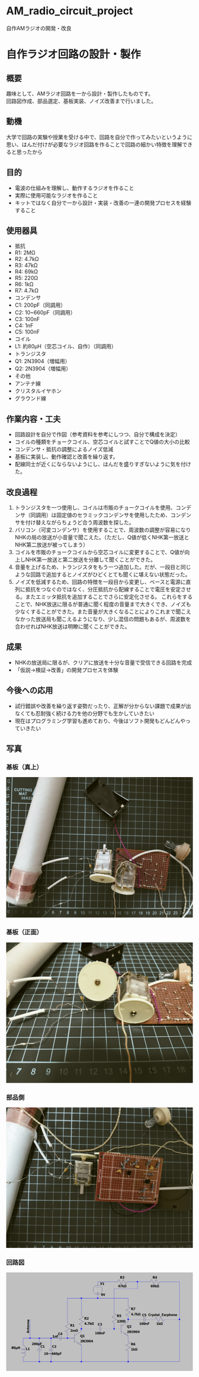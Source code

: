 # AM_radio_circuit_project
自作AMラジオの開発・改良

# 自作ラジオ回路の設計・製作

## 概要
趣味として、AMラジオ回路を一から設計・製作したものです。  
回路図作成、部品選定、基板実装、ノイズ改善まで行いました。

## 動機
大学で回路の実験や授業を受ける中で、回路を自分で作ってみたいというように思い、はんだ付けが必要なラジオ回路を作ることで回路の細かい特徴を理解できると思ったから

## 目的
- 電波の仕組みを理解し、動作するラジオを作ること
- 実際に使用可能なラジオを作ること
- キットではなく自分で一から設計・実装・改善の一連の開発プロセスを経験すること

## 使用器具
- 抵抗
 - R1: 2MΩ
 - R2: 4.7kΩ
 - R3: 47kΩ
 - R4: 69kΩ
 - R5: 220Ω
 - R6: 1kΩ
 - R7: 4.7kΩ
- コンデンサ
 - C1: 200pF（同調用）
 - C2: 10~660pF（同調用）
 - C3: 100nF
 - C4: 1nF
 - C5: 100nF
- コイル
 - L1: 約80µH（空芯コイル、自作）（同調用）
- トランジスタ
 - Q1: 2N3904（増幅用）
 - Q2: 2N3904（増幅用）
- その他
 - アンテナ線
 - クリスタルイヤホン
 - グラウンド線

## 作業内容・工夫
- 回路設計を自分で作図（参考資料を参考にしつつ、自分で構成を決定）
- コイルの種類をチョークコイル、空芯コイルと試すことでQ値の大小の比較
- コンデンサ・抵抗の調整によるノイズ低減
- 基板に実装し、動作確認と改善を繰り返す。
- 配線同士が近くにならないようにし、はんだを盛りすぎないように気を付けた。

## 改良過程
1. トランジスタを一つ使用し、コイルは市販のチョークコイルを使用、コンデンサ（同調用）は固定値のセラミックコンデンサを使用したため、コンデンサを付け替えながらちょうど合う周波数を探した。
2. バリコン（可変コンデンサ）を使用することで、周波数の調整が容易になりNHKの局の放送が小音量で聞こえた。（ただし、Q値が低くNHK第一放送とNHK第二放送が被ってしまう）
3. コイルを市販のチョークコイルから空芯コイルに変更することで、Q値が向上しNHK第一放送と第二放送を分離して聞くことができた。
4. 音量を上げるため、トランジスタをもう一つ追加した。だが、一段目と同じような回路で追加するとノイズがひどくとても聞くに堪えない状態だった。
5. ノイズを低減するため、回路の特徴を一段目から変更し、ベースと電源に直列に抵抗をつなぐのではなく、分圧抵抗から配線することで電圧を安定させる。またエミッタ抵抗を追加することでさらに安定化させる。
これらをすることで、NHK放送に限るが普通に聞く程度の音量まで大きくでき、ノイズも少なくすることができた。また音量が大きくなることによりこれまで聞こえなかった放送局も聞こえるようになり、少し混信の問題もあるが、周波数を合わせればNHK放送は明瞭に聞くことができた。

## 成果
- NHKの放送局に限るが、クリアに放送を十分な音量で受信できる回路を完成
- 「仮説→検証→改善」の開発プロセスを体験

## 今後への応用
- 試行錯誤や改善を繰り返す姿勢だったり、正解が分からない課題で成果が出なくても忍耐強く続ける力を他の分野でも生かしていきたい
- 現在はプログラミング学習も進めており、今後はソフト開発もどんどんやっていきたい

## 写真

### 基板（真上）
![Top view](photos/top_view.jpg)

### 基板（正面）
![Front view](photos/front_view.jpg)

### 部品側
![Components view](photos/components_view.jpg)

### 回路図
![Circuit Diagram](circuit_diagram/am_radio_circuit_diagram.png)
